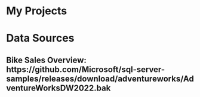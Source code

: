 # My Projects

<h1>Data Sources</h1>
<h2>Bike Sales Overview: https://github.com/Microsoft/sql-server-samples/releases/download/adventureworks/AdventureWorksDW2022.bak</h2>
